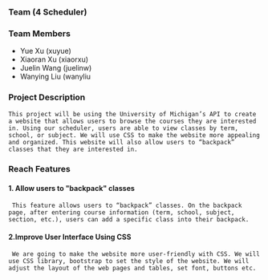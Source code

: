 ### Team (4 Scheduler)
### Team Members
* Yue Xu (xuyue)
* Xiaoran Xu (xiaorxu)
* Juelin Wang (juelinw)
* Wanying Liu (wanyliu

### Project Description
    This project will be using the University of Michigan’s API to create a website that allows users to browse the courses they are interested in. Using our scheduler, users are able to view classes by term, school, or subject. We will use CSS to make the website more appealing and organized. This website will also allow users to “backpack” classes that they are interested in.

### Reach Features

#### 1. Allow users to "backpack" classes
     This feature allows users to “backpack” classes. On the backpack page, after entering course information (term, school, subject, section, etc.), users can add a specific class into their backpack. 

#### 2.Improve User Interface Using CSS  
     We are going to make the website more user-friendly with CSS. We will use CSS library, bootstrap to set the style of the website. We will adjust the layout of the web pages and tables, set font, buttons etc. 
